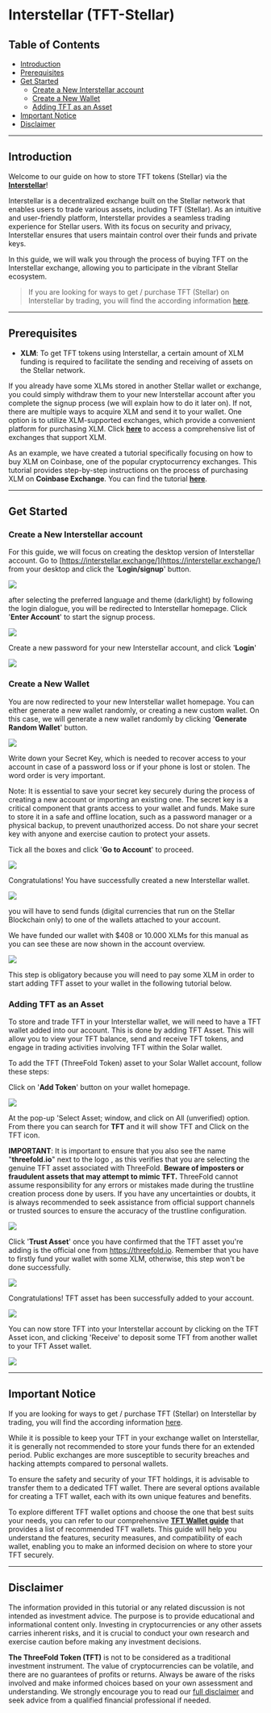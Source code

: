 <h1> Interstellar (TFT-Stellar) </h1>

<h2>Table of Contents</h2>

- [Introduction](#introduction)
- [Prerequisites](#prerequisites)
- [Get Started](#get-started)
  - [Create a New Interstellar account](#create-a-new-interstellar-account)
  - [Create a New Wallet](#create-a-new-wallet)
  - [Adding TFT as an Asset](#adding-tft-as-an-asset)
- [Important Notice](#important-notice)
- [Disclaimer](#disclaimer)
***
## Introduction

Welcome to our guide on how to store TFT tokens (Stellar) via the [**Interstellar**](https://interstellar.exchange/)! 

Interstellar is a decentralized exchange built on the Stellar network that enables users to trade various assets, including TFT (Stellar). As an intuitive and user-friendly platform, Interstellar provides a seamless trading experience for Stellar users. With its focus on security and privacy, Interstellar ensures that users maintain control over their funds and private keys. 

In this guide, we will walk you through the process of buying TFT on the Interstellar exchange, allowing you to participate in the vibrant Stellar ecosystem.

> If you are looking for ways to get / purchase TFT (Stellar) on Interstellar by trading, you will find the according information [here](../buy_sell_tft/interstellar.md).
***
## Prerequisites

- **XLM**: To get TFT tokens using Interstellar, a certain amount of XLM funding is required to facilitate the sending and receiving of assets on the Stellar network. 

If you already have some XLMs stored in another Stellar wallet or exchange, you could simply withdraw them to your new Interstellar account after you complete the signup process (we will explain how to do it later on). If not, there are multiple ways to acquire XLM and send it to your wallet. One option is to utilize XLM-supported exchanges, which provide a convenient platform for purchasing XLM. Click [**here**](https://www.coinlore.com/coin/stellar/exchanges) to access a comprehensive list of exchanges that support XLM.

As an example, we have created a tutorial specifically focusing on how to buy XLM on Coinbase, one of the popular cryptocurrency exchanges. This tutorial provides step-by-step instructions on the process of purchasing XLM on **Coinbase Exchange**. You can find the tutorial [**here**](../buy_sell_tft/coinbase_xlm.md).

***
## Get Started

### Create a New Interstellar account

For this guide, we will focus on creating the desktop version of Interstellar account. Go to [https://interstellar.exchange/](https://interstellar.exchange/) from your desktop and click the '**Login/signup**' button.

![](img/inter_login.png)

after selecting the preferred language and theme (dark/light) by following the login dialogue, you will be redirected to Interstellar homepage. Click '**Enter Account**' to start the signup process.

![](img/inter_home.png)

Create a new password for your new Interstellar account,  and click '**Login**'

![](img/inter_pass.png)

### Create a New Wallet

You are now redirected to your new Interstellar wallet homepage. You can either generate a new wallet randomly, or creating a new custom wallet. On this case, we will generate a new wallet randomly by clicking '**Generate Random Wallet**' button.

![](img/inter_home1.png)

Write down your Secret Key, which is needed to recover access to your account in case of a password loss or if your phone is lost or stolen. The word order is very important.  

Note: It is essential to save your secret key securely during the process of creating a new account or importing an existing one. The secret key is a critical component that grants access to your wallet and funds. Make sure to store it in a safe and offline location, such as a password manager or a physical backup, to prevent unauthorized access. Do not share your secret key with anyone and exercise caution to protect your assets.

Tick all the boxes and click '**Go to Account**' to proceed.

![](img/inter_key.png)

Congratulations! You have successfully created a new Interstellar wallet.

![](img/inter_success.png)

you will have to send funds (digital currencies that run on the Stellar Blockchain only) to one of the wallets attached to your account.

We have funded our wallet with $408 or 10.000 XLMs for this manual as you can see these are now shown in the account overview.

![](img/inter_funded.png)

This step is obligatory because you will need to pay some XLM in order to start adding TFT asset to your wallet in the following tutorial below.

### Adding TFT as an Asset

To store and trade TFT in your Interstellar wallet, we will need to have a TFT wallet added into our account. This is done by  adding TFT Asset. This will allow you to view your TFT balance, send and receive TFT tokens, and engage in trading activities involving TFT within the Solar wallet.

To add the TFT (ThreeFold Token) asset to your Solar Wallet account, follow these steps:

Click on '**Add Token**' button on your wallet homepage.

![](img/inter_success.png)

At the pop-up 'Select Asset; window,  and click on All (unverified) option. From there you can search for **TFT** and it will show TFT and Click on the TFT icon. 

**IMPORTANT**: It is important to ensure that you also see the name "**threefold.io**" next to the logo , as this verifies that you are selecting the genuine TFT asset associated with ThreeFold. **Beware of imposters or fraudulent assets that may attempt to mimic TFT.** ThreeFold cannot assume responsibility for any errors or mistakes made during the trustline creation process done by users. If you have any uncertainties or doubts, it is always recommended to seek assistance from official support channels or trusted sources to ensure the accuracy of the trustline configuration.

![](img/inter_popup.png)


Click '**Trust Asset**' once you have confirmed that the TFT asset you're adding is the official one from https://threefold.io. Remember that you have to firstly fund your wallet with some XLM, otherwise, this step won't be done successfully.


![](img/INTER_TFT.png)

Congratulations! TFT asset has been successfully added to your account.

![](img/inter_ok.png)

You can now store TFT into your Interstellar account by clicking on the TFT Asset icon, and clicking 'Receive' to deposit some TFT from another wallet to your TFT Asset wallet.

![](img/inter_deposit.png)
***
## Important Notice

If you are looking for ways to get / purchase TFT (Stellar) on Interstellar by trading, you will find the according information [here](../buy_sell_tft/interstellar.md).

While it is possible to keep your TFT in your exchange wallet on  Interstellar, it is generally not recommended to store your funds there for an extended period. Public exchanges are more susceptible to security breaches and hacking attempts compared to personal wallets.

To ensure the safety and security of your TFT holdings, it is advisable to transfer them to a dedicated TFT wallet. There are several options available for creating a TFT wallet, each with its own unique features and benefits.

To explore different TFT wallet options and choose the one that best suits your needs, you can refer to our comprehensive [**TFT Wallet guide**](../storing_tft/storing_tft.md) that provides a list of recommended TFT wallets. This guide will help you understand the features, security measures, and compatibility of each wallet, enabling you to make an informed decision on where to store your TFT securely.
***
## Disclaimer

The information provided in this tutorial or any related discussion is not intended as investment advice. The purpose is to provide educational and informational content only. Investing in cryptocurrencies or any other assets carries inherent risks, and it is crucial to conduct your own research and exercise caution before making any investment decisions. 

**The ThreeFold Token (TFT)** is not to be considered as a traditional investment instrument. The value of cryptocurrencies can be volatile, and there are no guarantees of profits or returns. Always be aware of the risks involved and make informed choices based on your own assessment and understanding. We strongly encourage you to read our [full disclaimer](https://library.threefold.me/info/legal/#/legal__disclaimer) and seek advice from a qualified financial professional if needed.


